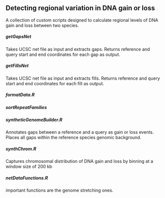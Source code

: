 ## Detecting regional variation in DNA gain or loss

A collection of custom scripts designed to calculate regional levels of DNA gain and loss between two species.

##### getGapsNet
Takes UCSC net file as input and extracts gaps.
Returns reference and query start and end coordinates for each gap as output.
	
##### getFillsNet
Takes UCSC net file as input and extracts fills.
Returns reference and query start and end coordinates for each fill as output.

##### formatData.R


##### sortRepeatFamilies


##### syntheticGenomeBuilder.R
Annotates gaps between a reference and a query as gain or loss events.
Places all gaps within the reference species genomic background.

##### synthChrom.R
Captures chromosomal distribution of DNA gain and loss by binning at a window size of 200 kb

##### netDataFunctions.R
important functions are the genome stretching ones.